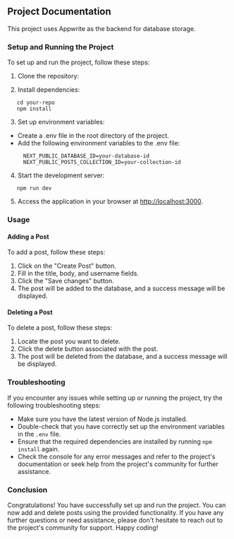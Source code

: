 ## Project Documentation
This project uses Appwrite as the backend for database storage.

### Setup and Running the Project

To set up and run the project, follow these steps:

1. Clone the repository:

2. Install dependencies:
```
   cd your-repo
   npm install
```
3. Set up environment variables:
- Create a .env file in the root directory of the project.
- Add the following environment variables to the .env file:
```
     NEXT_PUBLIC_DATABASE_ID=your-database-id
     NEXT_PUBLIC_POSTS_COLLECTION_ID=your-collection-id
```

4. Start the development server:

```
   npm run dev
   ```

5. Access the application in your browser at [http://localhost:3000](http://localhost:3000).

### Usage

#### Adding a Post

To add a post, follow these steps:

1. Click on the "Create Post" button.
2. Fill in the title, body, and username fields.
3. Click the "Save changes" button.
4. The post will be added to the database, and a success message will be displayed.

#### Deleting a Post

To delete a post, follow these steps:

1. Locate the post you want to delete.
2. Click the delete button associated with the post.
3. The post will be deleted from the database, and a success message will be displayed.

### Troubleshooting

If you encounter any issues while setting up or running the project, try the following troubleshooting steps:

- Make sure you have the latest version of Node.js installed.
- Double-check that you have correctly set up the environment variables in the `.env` file.
- Ensure that the required dependencies are installed by running `npm install` again.
- Check the console for any error messages and refer to the project's documentation or seek help from the project's community for further assistance.

### Conclusion

Congratulations! You have successfully set up and run the project. You can now add and delete posts using the provided functionality. If you have any further questions or need assistance, please don't hesitate to reach out to the project's community for support. Happy coding!